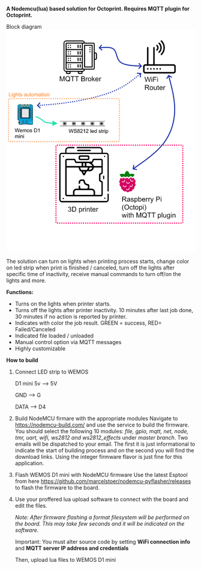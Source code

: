 **A Nodemcu(lua) based solution for Octoprint. Requires MQTT plugin for Octoprint.** 

Block diagram
![concept](https://github.com/limbo666/ESP8266-Octoprint-lights-via-MQTT/blob/master/images/block%20diagram.png?raw=true)


The solution can turn on lights when printing process starts, change color on led strip when print is finished / canceled, turn off the lights after specific time of inactivity, receive manual commands to turn off/on the lights and more.

**Functions:** 

- Turns on the lights when printer starts.
- Turns off the lights after printer inactivity. 10 minutes after last job done, 30 minutes if no action is reported by printer.
- Indicates with color the job result. GREEN = success, RED= Failed/Canceled
- Indicated file loaded / unloaded
- Manual control option via MQTT messages
- Highly customizable

 **How to build**

1. Connect LED strip to WEMOS 

   D1 mini 5v		-->		5V 

   GND		-->		G 

   DATA		-->		D4

2. Build NodeMCU firmare with the appropriate modules Navigate to https://nodemcu-build.com/ and use the service to build the firmware. You should select the following 10 modules: *file, gpio, mqtt, net, node, tmr, uart, wifi, ws2812 and  ws2812_effects* under *master branch*. Two emails will be dispatched to your email. The first it is just informational to indicate the start of building process and on the second you will find the download links. Using the integer firmware flavor is just fine for this application.

3. Flash WEMOS D1 mini with NodeMCU firmware Use the latest Esptool from here https://github.com/marcelstoer/nodemcu-pyflasher/releases to flash the firmware to the board.

4. Use your proffered lua upload software to connect with the board and edit the files. 

   *Note: After firmware flashing a format filesystem will be performed on the board. This may take few seconds and it will be indicated on the software.*

   Important:  You must alter source code by setting **WiFi connection info** and **MQTT server IP address and credentials**

   Then, upload lua files to WEMOS D1 mini
